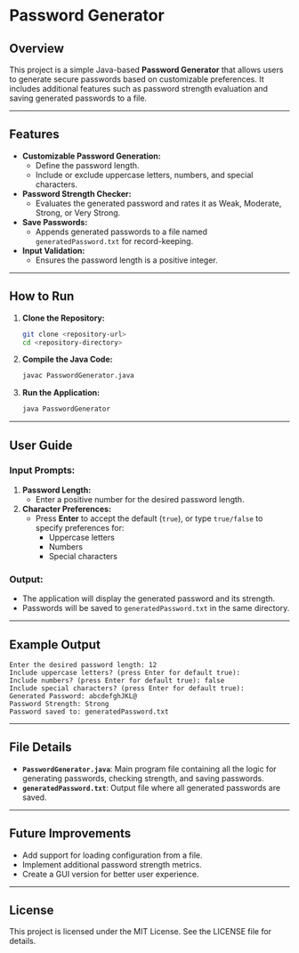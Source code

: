 # Password Generator

## Overview
This project is a simple Java-based **Password Generator** that allows users to generate secure passwords based on customizable preferences. It includes additional features such as password strength evaluation and saving generated passwords to a file.

---

## Features
- **Customizable Password Generation:**
  - Define the password length.
  - Include or exclude uppercase letters, numbers, and special characters.
- **Password Strength Checker:**
  - Evaluates the generated password and rates it as Weak, Moderate, Strong, or Very Strong.
- **Save Passwords:**
  - Appends generated passwords to a file named `generatedPassword.txt` for record-keeping.
- **Input Validation:**
  - Ensures the password length is a positive integer.

---

## How to Run
1. **Clone the Repository:**
   ```bash
   git clone <repository-url>
   cd <repository-directory>
   ```

2. **Compile the Java Code:**
   ```bash
   javac PasswordGenerator.java
   ```

3. **Run the Application:**
   ```bash
   java PasswordGenerator
   ```

---

## User Guide
### Input Prompts:
1. **Password Length:**
   - Enter a positive number for the desired password length.
2. **Character Preferences:**
   - Press **Enter** to accept the default (`true`), or type `true/false` to specify preferences for:
     - Uppercase letters
     - Numbers
     - Special characters

### Output:
- The application will display the generated password and its strength.
- Passwords will be saved to `generatedPassword.txt` in the same directory.

---

## Example Output
```
Enter the desired password length: 12
Include uppercase letters? (press Enter for default true):
Include numbers? (press Enter for default true): false
Include special characters? (press Enter for default true):
Generated Password: abcdefghJKL@
Password Strength: Strong
Password saved to: generatedPassword.txt
```

---

## File Details
- **`PasswordGenerator.java`**: Main program file containing all the logic for generating passwords, checking strength, and saving passwords.
- **`generatedPassword.txt`**: Output file where all generated passwords are saved.

---

## Future Improvements
- Add support for loading configuration from a file.
- Implement additional password strength metrics.
- Create a GUI version for better user experience.

---

## License
This project is licensed under the MIT License. See the LICENSE file for details.



